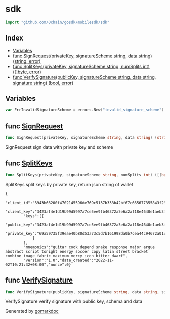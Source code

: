 <!-- Code generated by gomarkdoc. DO NOT EDIT -->

# sdk

```go
import "github.com/0chain/gosdk/mobilesdk/sdk"
```

## Index

- [Variables](<#variables>)
- [func SignRequest\(privateKey, signatureScheme string, data string\) \(string, error\)](<#SignRequest>)
- [func SplitKeys\(privateKey, signatureScheme string, numSplits int\) \(\[\]byte, error\)](<#SplitKeys>)
- [func VerifySignature\(publicKey, signatureScheme string, data string, signature string\) \(bool, error\)](<#VerifySignature>)


## Variables

<a name="ErrInvalidSignatureScheme"></a>

```go
var ErrInvalidSignatureScheme = errors.New("invalid_signature_scheme")
```

<a name="SignRequest"></a>
## func [SignRequest](<https://github.com/0chain/gosdk/blob/staging/mobilesdk/sdk/sign.go#L15>)

```go
func SignRequest(privateKey, signatureScheme string, data string) (string, error)
```

SignRequest sign data with private key and scheme

<a name="SplitKeys"></a>
## func [SplitKeys](<https://github.com/0chain/gosdk/blob/staging/mobilesdk/sdk/keys.go#L21>)

```go
func SplitKeys(privateKey, signatureScheme string, numSplits int) ([]byte, error)
```

SplitKeys split keys by private key, return json string of wallet

```
{
		"client_id":"3943b66200f4702145596de769c5137b333b42bf67c665677355843f233009e2",
		"client_key":"3423af4e1d19b99d5997a7ce5ee9fb46372a5e6a2af18e4640e1aeb3fe116f18580e723ae6d6527ff4cf81b537d4bbf5de670169654fa8f9e54291fa930f9f9a",
		"keys":[{
			"public_key":"3423af4e1d19b99d5997a7ce5ee9fb46372a5e6a2af18e4640e1aeb3fe116f18580e723ae6d6527ff4cf81b537d4bbf5de670169654fa8f9e54291fa930f9f9a",
			"private_key":"69a59735f39eae40b80d53a73c5d7b161998da0b7cea44c94672a01c9128da09"
			}
		],
		"mnemonics":"guitar cook depend snake response major argue abstract script tonight energy soccer copy latin street bracket combine image fabric maximum mercy icon bitter dwarf",
		"version":"1.0","date_created":"2022-11-02T10:21:32+08:00","nonce":0}
```

<a name="VerifySignature"></a>
## func [VerifySignature](<https://github.com/0chain/gosdk/blob/staging/mobilesdk/sdk/sign.go#L23>)

```go
func VerifySignature(publicKey, signatureScheme string, data string, signature string) (bool, error)
```

VerifySignature verify signature with public key, schema and data

Generated by [gomarkdoc](<https://github.com/princjef/gomarkdoc>)
